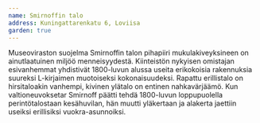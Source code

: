 ```yaml
---
name: Smirnoffin talo
address: Kuningattarenkatu 6, Loviisa
garden: true
---
```

Museoviraston suojelma Smirnoffin talon pihapiiri mukulakiveyksineen on ainutlaatuinen miljöö menneisyydestä. Kiinteistön nykyisen omistajan esivanhemmat yhdistivät 1800-luvun alussa useita erikokoisia rakennuksia suureksi L-kirjaimen muotoiseksi kokonaisuudeksi. Rapattu erillistalo on hirsitaloakin vanhempi, kivinen ylätalo on entinen nahkavärjäämö. Kun valtioneuvoksetar Smirnoff päätti tehdä 1800-luvun loppupuolella perintötalostaan kesähuvilan, hän muutti yläkertaan ja alakerta jaettiin useiksi erillisiksi vuokra-asunnoiksi.